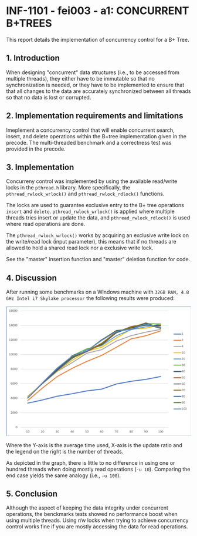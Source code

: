 # INF-1101 - fei003 - a1: CONCURRENT B+TREES

This report details the implementation of concurrency control for a B+ Tree.

## 1. Introduction

When designing "concurrent" data structures (i.e., to be accessed from multiple threads),
they either have to be immutable so that no synchronization is needed, or they have to be implemented to ensure that that all changes to the data are accurately synchronized between all threads so that no data is lost or corrupted.

## 2. Implementation requirements and limitations

Imeplement a concurrency control that will enable concurrent search, insert, and delete operations within the B+tree implementation given in the precode. The multi-threaded benchmark and a correctness test was provided in the precode.

## 3. Implementation

Concurreny control was implemented by using the available read/write locks in the `pthread.h` library. More specifically, the `pthread_rwlock_wrlock()` and `pthread_rwlock_rdlock()` functions.

The locks are used to guarantee exclusive entry to the B+ tree operations `insert` and `delete`. `pthread_rwlock_wrlock()` is applied where multiple threads tries insert or update the data, and `pthread_rwlock_rdlock()` is used where read operations are done.

The `pthread_rwlock_wrlock()` works by acquiring an exclusive write lock on the write/read lock (input parameter), this means that if no threads are allowed to hold a shared read lock nor a exclusive write lock.

See the "master" insertion function and "master" deletion function for code.

## 4. Discussion

After running some benchmarks on a Windows machine with `32GB RAM, 4.8 GHz Intel i7 Skylake processor`  the following results were produced:

![Results](./results.png "Logo Title Text 1")

Where the Y-axis is the average time used, X-axis is the update ratio and the legend on the right is the number of threads.

As depicted in the graph, there is little to no difference in using one or hundred threads when doing mostly read operations (`-u 10`). Comparing the end case yields the same analogy (i.e., `-u 100`).

## 5. Conclusion

Although the aspect of keeping the data integrity under concurrent operations, the benckmarks tests showed no performance boost when using multiple threads. Using r/w locks when trying to achieve concurrency control works fine if you are mostly accessing the data for read operations.